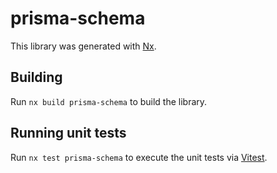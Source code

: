# prisma-schema

This library was generated with [Nx](https://nx.dev).

## Building

Run `nx build prisma-schema` to build the library.

## Running unit tests

Run `nx test prisma-schema` to execute the unit tests via [Vitest](https://vitest.dev/).
